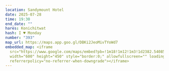 ```yaml
---
location: Sandymount Hotel
date: 2025-07-28
time: 19:30
end_date: ""
hares: Konichitwat
hash: I ♥ Monday
number: "393"
map_url: https://maps.app.goo.gl/DBKi2JeoMivTYoWd7
embedded_map: <iframe
  src="https://www.google.com/maps/embed?pb=!1m18!1m12!1m3!1d2382.5408537078556!2d-6.226969922970058!3d53.33357387228556!2m3!1f0!2f0!3f0!3m2!1i1024!2i768!4f13.1!3m3!1m2!1s0x48670d5a3b3eb43b%3A0x568523ef1be84c92!2sThe%20Sandymount%20Hotel!5e0!3m2!1sen!2sus!4v1751125945881!5m2!1sen!2sus"
  width="600" height="450" style="border:0;" allowfullscreen="" loading="lazy"
  referrerpolicy="no-referrer-when-downgrade"></iframe>
---
```

